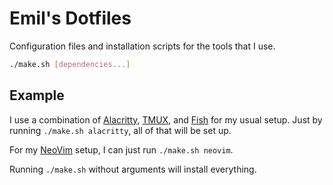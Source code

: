 # Emil's Dotfiles

Configuration files and installation scripts for the tools that I use.

```sh
./make.sh [dependencies...]
```

## Example

I use a combination of [Alacritty](https://github.com/alacritty/alacritty), [TMUX](https://github.com/tmux/tmux), and [Fish](https://fishshell.com/) for my usual setup. Just by running `./make.sh alacritty`, all of that will be set up.

For my [NeoVim](http://neovim.io) setup, I can just run `./make.sh neovim`.

Running `./make.sh` without arguments will install everything.
